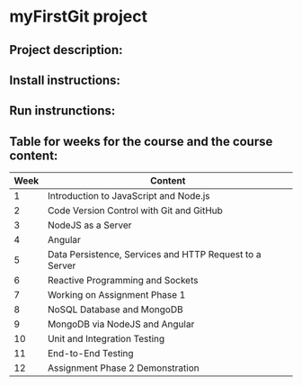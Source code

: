 # myFirstGit project
## Project description:
## Install instructions:
## Run instrunctions:
## Table for weeks for the course and the course content:
Week | Content
------------- | -------------
1 | Introduction to JavaScript and Node.js
2 | Code Version Control with Git and GitHub
3 | NodeJS as a Server
4 | Angular
5 | Data Persistence, Services and HTTP Request to a Server
6 | Reactive Programming and Sockets
7 | Working on Assignment Phase 1
8 | NoSQL Database and MongoDB
9 | MongoDB via NodeJS and Angular
10 | Unit and Integration Testing
11 | End-to-End Testing
12 | Assignment Phase 2 Demonstration
